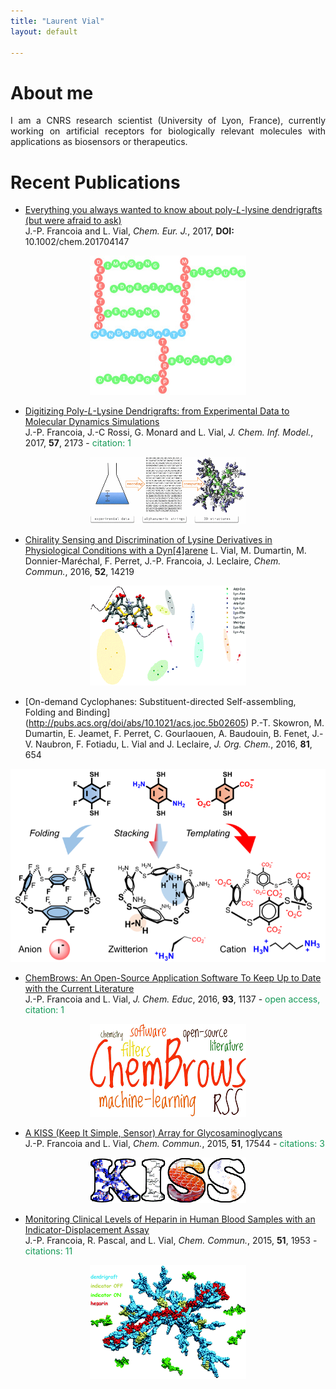 ```yaml
---
title: "Laurent Vial"
layout: default

---
```


# About me

<p align="justify">
I am a CNRS research scientist (University of Lyon, France), currently working on artificial receptors for biologically relevant molecules with applications as biosensors or therapeutics.
</p>

# Recent Publications

- [Everything you always wanted to know about poly-*L*-lysine dendrigrafts (but were afraid to ask)](http://onlinelibrary.wiley.com/wol1/doi/10.1002/chem.201704147/abstract)  
J.-P. Francoia and L. Vial, *Chem. Eur. J.*, 2017, **DOI:**
10.1002/chem.201704147
<p align="center">
  <img src="images/review.jpg">
</p>

- [Digitizing Poly-*L*-Lysine Dendrigrafts: from Experimental Data to Molecular Dynamics Simulations](http://pubs.acs.org/doi/pdf/10.1021/acs.jcim.7b00258)  
J.-P. Francoia, J.-C Rossi, G. Monard and L. Vial, *J. Chem. Inf. Model.*,
2017, **57**, 2173 - <font color="#159957">citation: 1</font>  
<p align="center">
  <img src="images/digitizing.gif">
</p>

- [Chirality Sensing and Discrimination of Lysine Derivatives in Physiological Conditions with a Dyn\[4\]arene](http://pubs.rsc.org/en/content/articlelanding/2016/cc/c6cc07713g)
L. Vial, M. Dumartin, M. Donnier-Maréchal, F. Perret, J.-P. Francoia,
J. Leclaire, *Chem. Commun.*, 2016, **52**, 14219
<p align="center">
  <img src="images/chirality.gif">
</p>

- [On-demand Cyclophanes: Substituent-directed Self-assembling, Folding and Binding]
(http://pubs.acs.org/doi/abs/10.1021/acs.joc.5b02605)
P.-T. Skowron, M. Dumartin, E. Jeamet, F. Perret, C. Gourlaouen, A. Baudouin, B. Fenet, J.-V. Naubron, F. Fotiadu, L. Vial and J. Leclaire, *J. Org. Chem.*, 2016, **81**, 654
<p align="center">
  <img src="images/dynana.png">
</p>

- [ChemBrows: An Open-Source Application Software To Keep Up to Date with the Current Literature](http://pubs.acs.org/doi/abs/10.1021/acs.jchemed.6b00024)  
J.-P. Francoia and L. Vial, *J. Chem. Educ*, 2016, **93**, 1137 - <font color="#159957">open access, citation: 1</font>  
<p align="center">
  <img src="images/cb.gif">
</p>

- [A KISS (Keep It Simple, Sensor) Array for Glycosaminoglycans](http://pubs.rsc.org/en/content/articlelanding/2014/cc/c5cc07628e\#!divAbstract)  
J.-P. Francoia and L. Vial, *Chem. Commun.*, 2015, **51**, 17544 - <font color="#159957">citations: 3</font>  
<p align="center">
  <img src="images/kiss.gif">
</p>

- [Monitoring Clinical Levels of Heparin in Human Blood Samples with an Indicator-Displacement Assay](http://pubs.rsc.org/en/Content/ArticleLanding/2015/CC/c4cc08563a\#!divAbstract)  
J.-P. Francoia, R. Pascal, and L. Vial, *Chem. Commun.*, 2015, **51**,
1953 - <font color="#159957">citations: 11</font>  
<p align="center">
  <img src="images/heparin.gif">
</p>
